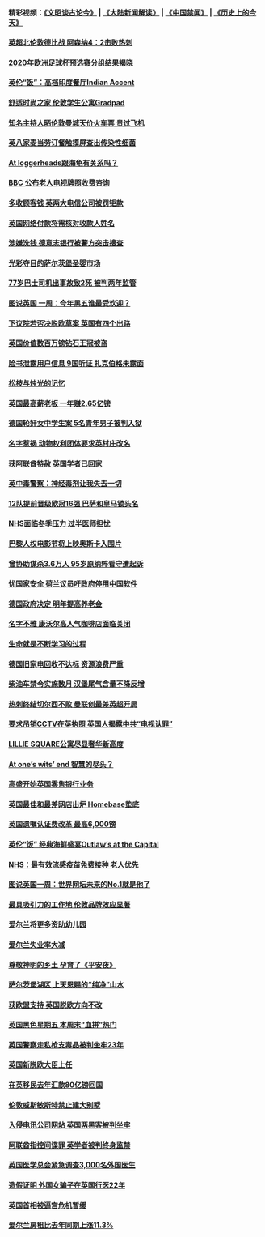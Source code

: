 #### 精彩视频：[《文昭谈古论今》](https://github.com/gfw-breaker/wenzhao/blob/master/README.md?t=12030631) | [《大陆新闻解读》](https://github.com/gfw-breaker/ntdtv-comedy/blob/master/README.md?t=12030631) | [《中国禁闻》](https://github.com/gfw-breaker/ntdtv-news/blob/master/README.md?t=12030631) | [《历史上的今天》](https://github.com/gfw-breaker/today-in-history/blob/master/README.md?t=12030631) 

#### [英超北伦敦德比战 阿森纳4：2击败热刺](../pages/nsc974/n10887322.md?t=12030631) 

#### [2020年欧洲足球杯预选赛分组结果揭晓](../pages/nsc974/n10887348.md?t=12030631) 

#### [英伦“饭”：高档印度餐厅Indian Accent](../pages/nsc974/n10887152.md?t=12030631) 

#### [舒适时尚之家 伦敦学生公寓Gradpad](../pages/nsc974/n10887125.md?t=12030631) 

#### [知名主持人晒伦敦曼城天价火车票 贵过飞机](../pages/nsc974/n10887062.md?t=12030631) 

#### [英八家麦当劳订餐触摸屏查出传染性细菌](../pages/nsc974/n10886684.md?t=12030631) 

#### [At loggerheads跟海龟有关系吗？](../pages/nsc974/n10883586.md?t=12030631) 

#### [BBC 公布老人电视牌照收费咨询](../pages/nsc974/n10883556.md?t=12030631) 

#### [多收顾客钱 英两大电信公司被罚钜款](../pages/nsc974/n10883526.md?t=12030631) 

#### [英国网络付款将需核对收款人姓名](../pages/nsc974/n10883510.md?t=12030631) 

#### [涉嫌洗钱 德意志银行被警方突击搜查](../pages/nsc974/n10881516.md?t=12030631) 

#### [光彩夺目的萨尔茨堡圣婴市场](../pages/nsc974/n10881904.md?t=12030631) 

#### [77岁巴士司机出事故致2死 被判两年监管](../pages/nsc974/n10881843.md?t=12030631) 

#### [图说英国 一周：今年黑五谁最受欢迎？](../pages/nsc974/n10881815.md?t=12030631) 

#### [下议院若否决脱欧草案 英国有四个出路](../pages/nsc974/n10881130.md?t=12030631) 

#### [英国价值数百万镑钻石王冠被盗](../pages/nsc974/n10881169.md?t=12030631) 

#### [脸书泄露用户信息 9国听证 扎克伯格未露面](../pages/nsc974/n10881125.md?t=12030631) 

#### [松枝与烛光的记忆](../pages/nsc974/n10881139.md?t=12030631) 

#### [英国最高薪老板 一年赚2.65亿镑](../pages/nsc974/n10881230.md?t=12030631) 

#### [德国轮奸女中学生案 5名青年男子被判入狱](../pages/nsc974/n10880979.md?t=12030631) 

#### [名字惹祸  动物权利团体要求英村庄改名](../pages/nsc974/n10881160.md?t=12030631) 

#### [获阿联酋特赦 英国学者已回家](../pages/nsc974/n10881153.md?t=12030631) 

#### [英中毒警察：神经毒剂让我失去一切](../pages/nsc974/n10881143.md?t=12030631) 

#### [12队提前晋级欧冠16强 巴萨和皇马锁头名](../pages/nsc974/n10880196.md?t=12030631) 

#### [NHS面临冬季压力 过半医师担忧](../pages/nsc974/n10879741.md?t=12030631) 

#### [巴黎人权电影节将上映奥斯卡入围片](../pages/nsc974/n10878917.md?t=12030631) 

#### [曾协助谋杀3.6万人 95岁原纳粹看守遭起诉](../pages/nsc974/n10878873.md?t=12030631) 

#### [忧国家安全 荷兰议员吁政府停用中国软件](../pages/nsc974/n10878705.md?t=12030631) 

#### [德国政府决定 明年提高养老金](../pages/nsc974/n10877273.md?t=12030631) 

#### [名字不雅 康沃尔高人气咖啡店面临关闭](../pages/nsc974/n10877462.md?t=12030631) 

#### [生命就是不断学习的过程](../pages/nsc974/n10877459.md?t=12030631) 

#### [德国旧家电回收不达标 资源浪费严重](../pages/nsc974/n10877132.md?t=12030631) 

#### [柴油车禁令实施数月 汉堡尾气含量不降反增](../pages/nsc974/n10877082.md?t=12030631) 

#### [热刺终结切尔西不败 曼联创最差英超开局](../pages/nsc974/n10873883.md?t=12030631) 

#### [要求吊销CCTV在英执照 英国人揭露中共“电视认罪”](../pages/nsc974/n10873615.md?t=12030631) 

#### [LILLIE SQUARE公寓尽显奢华新高度](../pages/nsc974/n10873631.md?t=12030631) 

#### [At one’s wits’ end 智慧的尽头？](../pages/nsc974/n10871446.md?t=12030631) 

#### [高盛开始英国零售银行业务](../pages/nsc974/n10871431.md?t=12030631) 

#### [英国最佳和最差网店出炉 Homebase垫底](../pages/nsc974/n10871402.md?t=12030631) 

#### [英国遗嘱认证费改革 最高6,000镑](../pages/nsc974/n10871381.md?t=12030631) 

#### [英伦“饭” 经典海鲜盛宴Outlaw’s at the Capital](../pages/nsc974/n10871348.md?t=12030631) 

#### [NHS：最有效流感疫苗免费接种 老人优先](../pages/nsc974/n10871342.md?t=12030631) 

#### [图说英国一周：世界网坛未来的No.1就是他了](../pages/nsc974/n10871298.md?t=12030631) 

#### [最具吸引力的工作地 伦敦品牌效应显著](../pages/nsc974/n10871267.md?t=12030631) 

#### [爱尔兰将更多资助幼儿园](../pages/nsc974/n10870662.md?t=12030631) 

#### [爱尔兰失业率大减](../pages/nsc974/n10870646.md?t=12030631) 

#### [尊敬神明的乡土 孕育了《平安夜》](../pages/nsc974/n10870591.md?t=12030631) 

#### [萨尔茨堡湖区 上天恩赐的“纯净”山水](../pages/nsc974/n10870541.md?t=12030631) 

#### [获欧盟支持 英国脱欧方向不改](../pages/nsc974/n10868925.md?t=12030631) 

#### [英国黑色星期五 本周末“血拼”热门](../pages/nsc974/n10869011.md?t=12030631) 

#### [英国警察走私枪支毒品被判坐牢23年](../pages/nsc974/n10869001.md?t=12030631) 

#### [英国新脱欧大臣上任](../pages/nsc974/n10868995.md?t=12030631) 

#### [在英移民去年汇款80亿镑回国](../pages/nsc974/n10868991.md?t=12030631) 

#### [伦敦威斯敏斯特禁止建大别墅](../pages/nsc974/n10868984.md?t=12030631) 

#### [入侵电讯公司网站 英国两黑客被判坐牢](../pages/nsc974/n10868975.md?t=12030631) 

#### [阿联酋指控间谍罪 英学者被判终身监禁](../pages/nsc974/n10868962.md?t=12030631) 

#### [英国医学总会紧急调查3,000名外国医生](../pages/nsc974/n10868955.md?t=12030631) 

#### [造假证明 外国女骗子在英国行医22年](../pages/nsc974/n10868930.md?t=12030631) 

#### [英国首相被逼宫危机暂缓](../pages/nsc974/n10868928.md?t=12030631) 

#### [爱尔兰房租比去年同期上涨11.3%](../pages/nsc974/n10868324.md?t=12030631) 


